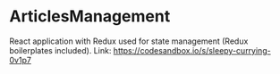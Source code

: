 # ArticlesManagement
React application with Redux used for state management (Redux boilerplates included).
Link: https://codesandbox.io/s/sleepy-currying-0v1p7

